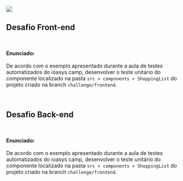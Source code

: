 <img src="https://media.discordapp.net/attachments/1192110717126582273/1232786617605820456/Testes_Automatizados_3.png?ex=662ab981&is=66296801&hm=2808dd2d1651d7a2608ed1a9b0950745537864016ad12d99cf744d74cbe73d6e&=&format=webp&quality=lossless&width=1079&height=359" />

## Desafio Front-end

<br />

<p>
<b>Enunciado:</b> <br /><br />De acordo com o exemplo apresentado durante a aula de testes 
automatizados do ioasys camp, desenvolver o teste unitário do componente 
localizado na pasta <code>src > components > ShoppingList</code> do projeto criado na
branch <code>challenge/frontend</code>.
</p>

<br />

## Desafio Back-end

<br /> 
<p>
<b>Enunciado:</b> <br /><br />De acordo com o exemplo apresentado durante a aula de testes 
automatizados do ioasys camp, desenvolver o teste unitário do componente 
localizado na pasta <code>src > components > ShoppingList</code> do projeto criado na
branch <code>challenge/frontend</code>.
</p>
